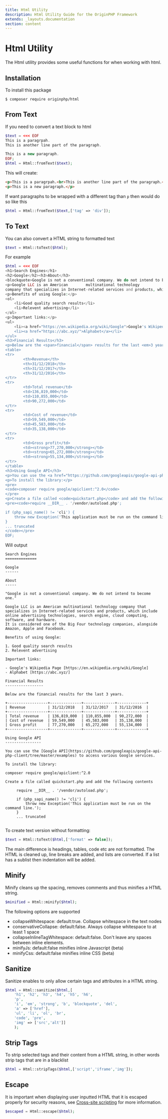```yaml
---
title: Html Utility
description: Html Utility Guide for the OriginPHP Framework
extends: _layouts.documentation
section: content
---
```

# Html Utility

The Html utility provides some useful functions for when working with html.

## Installation

To install this package

```linux
$ composer require originphp/html
```

## From Text

If you need to convert a text block to html

```php
$text = <<< EOF
This is a paragrpah.
This is another line part of the paragraph.

This is a new paragraph.
EOF;
$html = Html::fromText($text);
```

This will create:

```html
<p>This is a paragrpah.<br>This is another line part of the paragraph.</p>
<p>This is a new paragraph.</p>
```

If want paragraphs to be wrapped with a different tag than `p` then would do so like this

```php
$html = Html::fromText($text,['tag' => 'div']);
```

## To Text

You can also convert a HTML string to formatted text

```php
$text = Html::toText($html);
```

For example

```php
$html = <<< EOF
<h1>Search Engines</h1>
<h2>Google</h2><h3>About</h3>
<blockquote>Google is not a conventional company. We do not intend to become one.</blockquote>
<p>Google LLC is an American        multinational technology 
company that specializes in Internet-related services and products, which include online advertising technologies, search engine, cloud computing, software, and hardware.<br>It is considered one of the Big Four technology companies, alongside Amazon, Apple and Facebook.</p>
<p>Benefits of using Google:</p>
<ol>
    <li>Good quality search results</li>
    <li>Relevent advertising</li>
</ol>
<p>Important links:</p>
<ul>
    <li><a href="https://en.wikipedia.org/wiki/Google">Google's Wikipedia Page</a></li>
    <li><a href="https://abc.xyz/">Alphabet</a></li>
</ul>
<h3>Financial Results</h3>
<p>Below are the <span>financial</span> results for the last <em>3 years</em>.</p>
<table>
<tr>
        <th>Revenue</th>
        <th>31/12/2018</th>
        <th>31/12/2017</th>
        <th>31/12/2016</th>
</tr>
<tr>
        <td>Total revenue</td>
        <td>136,819,000</td>
        <td>110,855,000</td>
        <td>90,272,000</td>
</tr>
<tr>
        <td>Cost of revenue</td>
        <td>59,549,000</td>
        <td>45,583,000</td>
        <td>35,138,000</td>
</tr>
<tr>
        <td>Gross profit</td>
        <td><strong>77,270,000</strong></td>
        <td><strong>65,272,000</strong></td>
        <td><strong>55,134,000</strong></td>
</tr>
</table>
<h3>Using Google API</h3>
<p>You can use the <a href="https://github.com/googleapis/google-api-php-client/tree/master/examples">Google API</a> to access various Google services.</p>
<p>To install the library:</p>
<pre>
<code>composer require google/apiclient:^2.0</code>
</pre>
<p>Create a file called <code>quickstart.php</code> and add the following contents</p>
<pre><code>require __DIR__ . '/vendor/autoload.php';

if (php_sapi_name() != 'cli') {
    throw new Exception('This application must be run on the command line.');
}
... truncated
</code></pre>
EOF;
```

Will output

```text
Search Engines
==============

Google
------

About
-----

"Google is not a conventional company. We do not intend to become one."

Google LLC is an American multinational technology company that specializes in Internet-related services and products, which include online advertising technologies, search engine, cloud computing, software, and hardware.
It is considered one of the Big Four technology companies, alongside Amazon, Apple and Facebook.

Benefits of using Google:

1. Good quality search results
2. Relevent advertising

Important links:

- Google's Wikipedia Page [https://en.wikipedia.org/wiki/Google]
- Alphabet [https://abc.xyz/]

Financial Results
-----------------

Below are the financial results for the last 3 years.

+------------------+--------------+--------------+-------------+
| Revenue          | 31/12/2018   | 31/12/2017   | 31/12/2016  |
+------------------+--------------+--------------+-------------+
| Total revenue    | 136,819,000  | 110,855,000  | 90,272,000  |
| Cost of revenue  | 59,549,000   | 45,583,000   | 35,138,000  |
| Gross profit     | 77,270,000   | 65,272,000   | 55,134,000  |
+------------------+--------------+--------------+-------------+

Using Google API
----------------

You can use the [Google API](https://github.com/googleapis/google-api-php-client/tree/master/examples) to access various Google services.

To install the library:

composer require google/apiclient:^2.0

Create a file called quickstart.php and add the following contents

     require __DIR__ . '/vendor/autoload.php';
     
     if (php_sapi_name() != 'cli') {
         throw new Exception('This application must be run on the command line.');
     }
     ... truncated
     
```

To create text version without formatting:

```php
$text = Html::toText($html,['format' => false]);
```

The main difference is headings, tables, code etc are not formatted. The HTML is cleaned up, line breaks are added, and lists are converted. If a list has a sublist then indentation will be added.

## Minify

Minify cleans up the spacing, removes comments and thus minifies a HTML string.

```php
$minified = Html::minify($html);
```

The following options are supported

- collapseWhitespace: default:true. Collapse whitespace in the text nodes
- conservativeCollapse: default:false. Always collapse whitespace to at least 1 space
- collapseInlineTagWhitespace: default:false. Don't leave any spaces between inline elements.
- minifyJs: default:false minifies inline Javascript (beta)
- minifyCss: default:false minifies inline CSS (beta)

## Sanitize

Sanitize enables to only allow certain tags and attributes in a HTML string.

```php
$html = Html::sanitize($html,[
    'h1', 'h2', 'h3', 'h4', 'h5', 'h6',
    'p',
    'i', 'em', 'strong', 'b', 'blockquote', 'del',
    'a' => ['href'],
    'ul', 'li', 'ol', 'br',
    'code', 'pre',
    'img' => ['src','alt']]
    );
```


## Strip Tags

To strip selected tags and their content from a HTML string, in other words strip tags that are in a blacklist

```php
$html = Html::stripTags($html,['script','iframe','img']);
```

## Escape

It is important when displaying user inputted HTML that it is escaped properly for security reasons, see [Cross-site scripting](https://www.google.com/about/appsecurity/learning/xss/) for more information.

```php
$escaped = Html::escape($html);
```